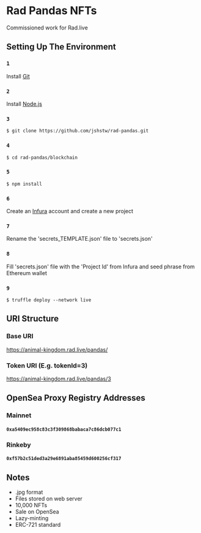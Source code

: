 # Rad Pandas NFTs
Commissioned work for Rad.live

## Setting Up The Environment
### `1`
Install [Git](https://git-scm.com/downloads)
### `2`
Install [Node.js](https://nodejs.org/en/download/)
### `3`
`$ git clone https://github.com/jshstw/rad-pandas.git`
### `4`
`$ cd rad-pandas/blockchain`
### `5`
`$ npm install`
### `6`
Create an [Infura](https://infura.io/) account and create a new project
### `7`
Rename the 'secrets_TEMPLATE.json' file to 'secrets.json'
### `8`
Fill 'secrets.json' file with the 'Project Id' from Infura and seed phrase from Ethereum wallet
### `9`
`$ truffle deploy --network live`

## URI Structure
### Base URI
https://animal-kingdom.rad.live/pandas/
### Token URI (E.g. tokenId=3)
https://animal-kingdom.rad.live/pandas/3

## OpenSea Proxy Registry Addresses
### Mainnet
#### `0xa5409ec958c83c3f309868babaca7c86dcb077c1`
### Rinkeby
#### `0xf57b2c51ded3a29e6891aba85459d600256cf317`

## Notes
- .jpg format
- Files stored on web server
- 10,000 NFTs
- Sale on OpenSea
- Lazy-minting
- ERC-721 standard

